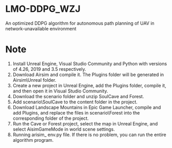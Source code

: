 # LMO-DDPG_WZJ
An optimized DDPG algorithm for autonomous path planning of UAV in network-unavailable environment

# Note
1. Install Unreal Engine, Visual Studio Community and Python with versions of 4.26, 2019 and 3.5 respectively.
2. Download Airsim and compile it. The Plugins folder will be generated in Airsim\Unreal folder.
3. Create a new project in Unreal Engine, add the Plugins folder, compile it, and then open it in Visual Studio Community.
4. Download the scenario folder and unzip SoulCave and Forest.
5. Add scenario\SoulCave to the content folder in the project.
6. Download Landscape Mountains in Epic Game Launcher, compile and add Plugins, and replace the files in scenario\Forest into the corresponding folder of the project.
7. Run the Cave or Forest project, select the map in Unreal Engine, and select AisimGameMode in world scene settings.
8. Running arisim_ env.py file. If there is no problem, you can run the entire algorithm program.
